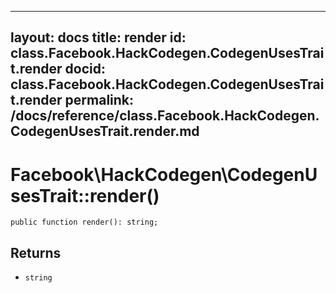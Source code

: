 
***

layout: docs
title: render
id: class.Facebook.HackCodegen.CodegenUsesTrait.render
docid: class.Facebook.HackCodegen.CodegenUsesTrait.render
permalink: /docs/reference/class.Facebook.HackCodegen.CodegenUsesTrait.render.md
---







# Facebook\\HackCodegen\\CodegenUsesTrait::render()




``` Hack
public function render(): string;
```




## Returns




+ ` string `